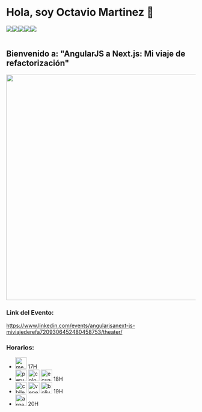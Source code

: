 # Hola, soy Octavio Martinez 👋
<div style="display:flex; flex-direction:row">
  <img src="https://img.shields.io/badge/Status-Always Up-lightgreen?style=plastic"/>
  <a href="https://www.linkedin.com/in/zenx5/"><img src="https://img.shields.io/badge/LinkedIn-Perfil-blue?style=plastic&logo=linkedin"/></a>
  <a href="mailto:omartinez1618@gmail.com"><img src="https://img.shields.io/badge/Mail-omartinez1618@gmail.com-red?style=plastic&logo=gmail"/></a>
  <a href="https://api.whatsapp.com/send/?phone=58460644067&text&app_absent=0"><img src="https://img.shields.io/badge/Whatasapp-+584125292507-lightgreen?style=plastic&logo=whatsapp"/></a>
  <a href="https://docs.google.com/presentation/d/1FwwnfO3ecUqhXlx7hAwhGJvbllphLLBun5fbn023Y0k/edit?usp=sharing" target="_blank"><img src="https://img.shields.io/badge/CV-ES-green?style=plastic&logo=pagekit"/></a>
</div>
<br />

## Bienvenido a: "AngularJS a Next.js: Mi viaje de refactorización"


<img src="https://github.com/zenx5/zenx5/assets/26119733/5573de16-092c-4ccf-b7c4-cc34bca50942" width="600px" />
<br />

### Link del Evento:
https://www.linkedin.com/events/angularjsanext-js-miviajederefa7209306452480458753/theater/

### Horarios:
- <img src="https://github.com/zenx5/zenx5/assets/26119733/bc86b970-8de2-483b-b578-e57ddf167d81" alt="mexico" width="30px"/>
  17H <br/>
- <img src="https://github.com/zenx5/zenx5/assets/26119733/fcbd41de-3156-4bb5-83d9-7b5bff6e41a6" alt="peru" width="30px" />
  <img src="https://github.com/zenx5/zenx5/assets/26119733/34e164bc-835b-4e6f-9642-1680db77eec2" alt="colombia" width="30px" />
  <img src="https://github.com/zenx5/zenx5/assets/26119733/8aefd474-8aac-49b9-bd9e-647517453f87" alt="ecuador" width="30px" />
  18H <br/>
- <img src="https://github.com/zenx5/zenx5/assets/26119733/2fc6420a-8102-489a-a71a-065a64f134a2" alt="chile" width="30px" />
  <img src="https://github.com/zenx5/zenx5/assets/26119733/249593da-3562-4a61-ac1c-3909666813a4" alt="venezuela" width="30px" />
  <img src="https://github.com/zenx5/zenx5/assets/26119733/40880ead-e21f-4856-bfa9-b0e946d71c23" alt="bolivia" width="30px" />
  19H <br/>
- <img src="https://github.com/zenx5/zenx5/assets/26119733/7f347d57-759a-443e-8ca6-7170235517df" alt="argentina" width="30px" />
  20H <br/>


